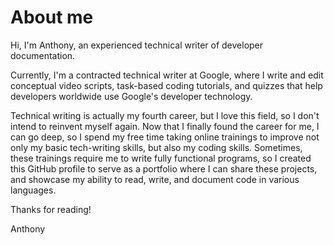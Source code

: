 # About me

Hi, I'm Anthony, an experienced technical writer of developer documentation.

Currently, I'm a contracted technical writer at Google, where I write and edit conceptual video scripts, task-based coding tutorials,  and quizzes that help developers worldwide use Google's developer technology.

Technical writing is actually my fourth career, but I love this field, so I don't intend to reinvent myself again. Now that I finally found the career for me, I can go deep, so I spend my free time taking online trainings to improve not only my basic tech-writing skills, but also my coding skills. Sometimes, these trainings require me to write fully functional programs, so I created this GitHub profile to serve as a portfolio where I can share these projects, and showcase my ability to read, write, and document code in various languages.

Thanks for reading!

Anthony
